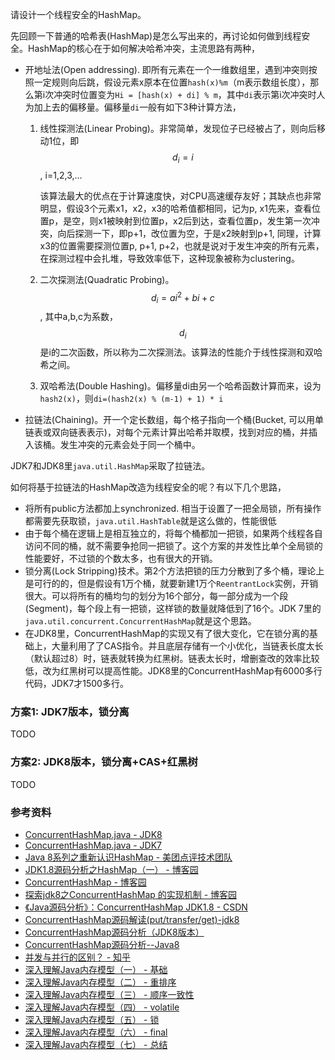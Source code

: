 请设计一个线程安全的HashMap。

先回顾一下普通的哈希表(HashMap)是怎么写出来的，再讨论如何做到线程安全。HashMap的核心在于如何解决哈希冲突，主流思路有两种，

* 开地址法(Open addressing). 即所有元素在一个一维数组里，遇到冲突则按照一定规则向后跳，假设元素x原本在位置`hash(x)%m`（m表示数组长度），那么第i次冲突时位置变为`Hi = [hash(x) + di] % m`，其中`di`表示第i次冲突时人为加上去的偏移量。偏移量`di`一般有如下3种计算方法，

    1. 线性探测法(Linear Probing)。非常简单，发现位子已经被占了，则向后移动1位，即$$d_i = i$$, i=1,2,3,...

        该算法最大的优点在于计算速度快，对CPU高速缓存友好；其缺点也非常明显，假设3个元素x1，x2，x3的哈希值都相同，记为p, x1先来，查看位置p，是空，则x1被映射到位置p，x2后到达，查看位置p，发生第一次冲突，向后探测一下，即p+1，改位置为空，于是x2映射到p+1, 同理，计算x3的位置需要探测位置p, p+1, p+2，也就是说对于发生冲突的所有元素，在探测过程中会扎堆，导致效率低下，这种现象被称为clustering。

    1. 二次探测法(Quadratic Probing)。$$d_i=ai^2+bi+c$$, 其中a,b,c为系数，$$d_i$$是i的二次函数，所以称为二次探测法。该算法的性能介于线性探测和双哈希之间。
    1. 双哈希法(Double Hashing)。偏移量di由另一个哈希函数计算而来，设为`hash2(x)`，则`di=(hash2(x) % (m-1) + 1) * i`

* 拉链法(Chaining)。开一个定长数组，每个格子指向一个桶(Bucket, 可以用单链表或双向链表表示)，对每个元素计算出哈希并取模，找到对应的桶，并插入该桶。发生冲突的元素会处于同一个桶中。

JDK7和JDK8里`java.util.HashMap`采取了拉链法。

如何将基于拉链法的HashMap改造为线程安全的呢？有以下几个思路，

* 将所有public方法都加上synchronized. 相当于设置了一把全局锁，所有操作都需要先获取锁，`java.util.HashTable`就是这么做的，性能很低
* 由于每个桶在逻辑上是相互独立的，将每个桶都加一把锁，如果两个线程各自访问不同的桶，就不需要争抢同一把锁了。这个方案的并发性比单个全局锁的性能要好，不过锁的个数太多，也有很大的开销。
* 锁分离(Lock Stripping)技术。第2个方法把锁的压力分散到了多个桶，理论上是可行的的，但是假设有1万个桶，就要新建1万个`ReentrantLock`实例，开销很大。可以将所有的桶均匀的划分为16个部分，每一部分成为一个段(Segment)，每个段上有一把锁，这样锁的数量就降低到了16个。JDK 7里的`java.util.concurrent.ConcurrentHashMap`就是这个思路。
* 在JDK8里，ConcurrentHashMap的实现又有了很大变化，它在锁分离的基础上，大量利用了了CAS指令。并且底层存储有一个小优化，当链表长度太长（默认超过8）时，链表就转换为红黑树。链表太长时，增删查改的效率比较低，改为红黑树可以提高性能。JDK8里的ConcurrentHashMap有6000多行代码，JDK7才1500多行。


### 方案1: JDK7版本，锁分离

TODO


### 方案2: JDK8版本，锁分离+CAS+红黑树

TODO


### 参考资料

* [ConcurrentHashMap.java - JDK8](http://hg.openjdk.java.net/jdk8/jdk8/jdk/file/tip/src/share/classes/java/util/concurrent/ConcurrentHashMap.java)
* [ConcurrentHashMap.java - JDK7](http://hg.openjdk.java.net/jdk7/jdk7/jdk/file/tip/src/share/classes/java/util/concurrent/ConcurrentHashMap.java)
* [Java 8系列之重新认识HashMap - 美团点评技术团队](http://tech.meituan.com/java-hashmap.html)
* [JDK1.8源码分析之HashMap（一） - 博客园](http://www.cnblogs.com/leesf456/p/5242233.html)
* [ConcurrentHashMap - 博客园](http://www.cnblogs.com/yydcdut/p/3959815.html)
* [探索jdk8之ConcurrentHashMap 的实现机制 - 博客园](http://www.cnblogs.com/huaizuo/p/5413069.html)
* [《Java源码分析》：ConcurrentHashMap JDK1.8 - CSDN](http://blog.csdn.net/u010412719/article/details/52145145)
* [ConcurrentHashMap源码解读(put/transfer/get)-jdk8](https://bentang.me/tech/2016/12/01/jdk8-concurrenthashmap-1/)
* [ConcurrentHashMap源码分析（JDK8版本）](http://blog.csdn.net/u010723709/article/details/48007881)
* [ConcurrentHashMap源码分析--Java8](http://note.youdao.com/share/?id=dde7a10b98aee57676408bc475ab0680&type=note/)
* [并发与并行的区别？ - 知乎](https://www.zhihu.com/question/33515481/answer/105348019)
* [深入理解Java内存模型（一） - 基础](http://www.infoq.com/cn/articles/java-memory-model-1)
* [深入理解Java内存模型（二） - 重排序](http://www.infoq.com/cn/articles/java-memory-model-2)
* [深入理解Java内存模型（三） - 顺序一致性](http://www.infoq.com/cn/articles/java-memory-model-3)
* [深入理解Java内存模型（四） - volatile](http://www.infoq.com/cn/articles/java-memory-model-4)
* [深入理解Java内存模型（五） - 锁](http://www.infoq.com/cn/articles/java-memory-model-5)
* [深入理解Java内存模型（六） - final](http://www.infoq.com/cn/articles/java-memory-model-6)
* [深入理解Java内存模型（七） - 总结](http://www.infoq.com/cn/articles/java-memory-model-7)
